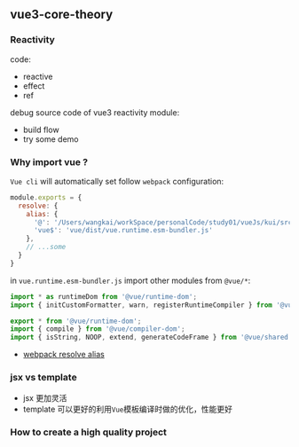 ## vue3-core-theory

### Reactivity

code:

* reactive
* effect
* ref

debug source code of vue3 reactivity module:

* build flow
* try some demo

### Why import vue ?

`Vue cli` will automatically set follow `webpack` configuration:

```js
module.exports = {
  resolve: {
    alias: {
      '@': '/Users/wangkai/workSpace/personalCode/study01/vueJs/kui/src',
      'vue$': 'vue/dist/vue.runtime.esm-bundler.js'
    },
    // ...some 
  }
}
```

in `vue.runtime.esm-bundler.js` import other modules from `@vue/*`:

```javascript
import * as runtimeDom from '@vue/runtime-dom';
import { initCustomFormatter, warn, registerRuntimeCompiler } from '@vue/runtime-dom';

export * from '@vue/runtime-dom';
import { compile } from '@vue/compiler-dom';
import { isString, NOOP, extend, generateCodeFrame } from '@vue/shared';
```

* [webpack resolve alias](https://webpack.js.org/configuration/resolve/#resolvealias)

### jsx vs template

* jsx 更加灵活
* template 可以更好的利用`Vue`模板编译时做的优化，性能更好

### How to create a high quality project
